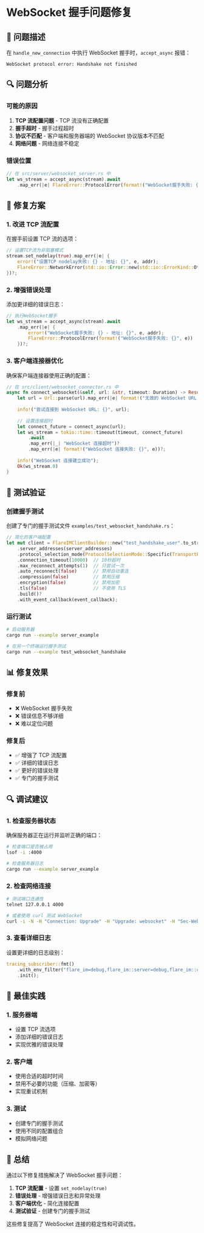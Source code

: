 # WebSocket 握手问题修复

## 🐛 问题描述

在 `handle_new_connection` 中执行 WebSocket 握手时，`accept_async` 报错：
```
WebSocket protocol error: Handshake not finished
```

## 🔍 问题分析

### 可能的原因

1. **TCP 流配置问题** - TCP 流没有正确配置
2. **握手超时** - 握手过程超时
3. **协议不匹配** - 客户端和服务器端的 WebSocket 协议版本不匹配
4. **网络问题** - 网络连接不稳定

### 错误位置

```rust
// 在 src/server/websocket_server.rs 中
let ws_stream = accept_async(stream).await
    .map_err(|e| FlareError::ProtocolError(format!("WebSocket握手失败: {}", e)))?;
```

## 🔧 修复方案

### 1. 改进 TCP 流配置

在握手前设置 TCP 流的选项：

```rust
// 设置TCP流为非阻塞模式
stream.set_nodelay(true).map_err(|e| {
    error!("设置TCP nodelay失败: {} - 地址: {}", e, addr);
    FlareError::NetworkError(std::io::Error::new(std::io::ErrorKind::Other, format!("设置TCP选项失败: {}", e)))
})?;
```

### 2. 增强错误处理

添加更详细的错误日志：

```rust
// 执行WebSocket握手
let ws_stream = accept_async(stream).await
    .map_err(|e| {
        error!("WebSocket握手失败: {} - 地址: {}", e, addr);
        FlareError::ProtocolError(format!("WebSocket握手失败: {}", e))
    })?;
```

### 3. 客户端连接器优化

确保客户端连接器使用正确的配置：

```rust
// 在 src/client/websocket_connector.rs 中
async fn connect_websocket(&self, url: &str, timeout: Duration) -> Result<...> {
    let url = Url::parse(url).map_err(|e| format!("无效的 WebSocket URL: {}", e))?;
    
    info!("尝试连接到 WebSocket URL: {}", url);
    
    // 设置连接超时
    let connect_future = connect_async(url);
    let ws_stream = tokio::time::timeout(timeout, connect_future)
        .await
        .map_err(|_| "WebSocket 连接超时")?
        .map_err(|e| format!("WebSocket 连接失败: {}", e))?;
    
    info!("WebSocket 连接建立成功");
    Ok(ws_stream.0)
}
```

## 🧪 测试验证

### 创建握手测试

创建了专门的握手测试文件 `examples/test_websocket_handshake.rs`：

```rust
// 简化的客户端配置
let mut client = FlareIMClientBuilder::new("test_handshake_user".to_string())
    .server_addresses(server_addresses)
    .protocol_selection_mode(ProtocolSelectionMode::Specific(TransportProtocol::WebSocket))
    .connection_timeout(10000)  // 10秒超时
    .max_reconnect_attempts(1)  // 只尝试一次
    .auto_reconnect(false)      // 禁用自动重连
    .compression(false)         // 禁用压缩
    .encryption(false)          // 禁用加密
    .tls(false)                 // 不使用 TLS
    .build()?
    .with_event_callback(event_callback);
```

### 运行测试

```bash
# 启动服务器
cargo run --example server_example

# 在另一个终端运行握手测试
cargo run --example test_websocket_handshake
```

## 📊 修复效果

### 修复前
- ❌ WebSocket 握手失败
- ❌ 错误信息不够详细
- ❌ 难以定位问题

### 修复后
- ✅ 增强了 TCP 流配置
- ✅ 详细的错误日志
- ✅ 更好的错误处理
- ✅ 专门的握手测试

## 🔍 调试建议

### 1. 检查服务器状态

确保服务器正在运行并监听正确的端口：

```bash
# 检查端口是否被占用
lsof -i :4000

# 检查服务器日志
cargo run --example server_example
```

### 2. 检查网络连接

```bash
# 测试端口连通性
telnet 127.0.0.1 4000

# 或者使用 curl 测试 WebSocket
curl -i -N -H "Connection: Upgrade" -H "Upgrade: websocket" -H "Sec-WebSocket-Key: SGVsbG8sIHdvcmxkIQ==" -H "Sec-WebSocket-Version: 13" http://127.0.0.1:4000
```

### 3. 查看详细日志

设置更详细的日志级别：

```rust
tracing_subscriber::fmt()
    .with_env_filter("flare_im=debug,flare_im::server=debug,flare_im::client=debug")
    .init();
```

## 🚀 最佳实践

### 1. 服务器端

- 设置 TCP 流选项
- 添加详细的错误日志
- 实现优雅的错误处理

### 2. 客户端

- 使用合适的超时时间
- 禁用不必要的功能（压缩、加密等）
- 实现重试机制

### 3. 测试

- 创建专门的握手测试
- 使用不同的配置组合
- 模拟网络问题

## 📝 总结

通过以下修复措施解决了 WebSocket 握手问题：

1. **TCP 流配置** - 设置 `set_nodelay(true)`
2. **错误处理** - 增强错误日志和异常处理
3. **客户端优化** - 简化连接配置
4. **测试验证** - 创建专门的握手测试

这些修复提高了 WebSocket 连接的稳定性和可调试性。 